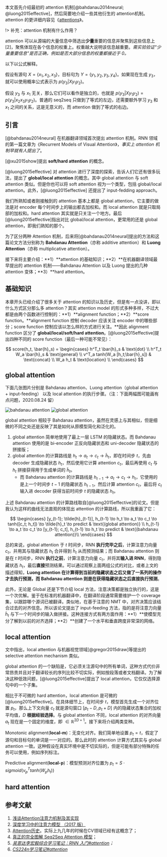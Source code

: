 本文首先介绍最初的 attention 机制[@bahdanau2014neural; @luong2015effective]，然后简要地介绍一些其他衍生的 attention机制。attention 的更详细内容见《[attentions](/)》。

!> 补充：attention 机制有什么作用？

attention 可以从源端的大量信息中筛选出**少量**重要的信息并聚焦到这些信息上[2]，聚焦体现在各个信息的权重上。权重越大说明该信息越重要。*需实验验证“少量重要信息”是否正确，例如是否大部分信息的权重都接近于 0。*

以下以公式解释。

假设有源句 $X=\{x_1, x_2, x_3\}$，目标句为 $Y=\{y_1, y_2, y_3, y_4\}$。如果现在生成 $y_3$，就可以使用概率公式表示为 $p(y_3 | X y_1 y_2)$。

假设 $y_3$ 与 $x_1$ 无关，那么它们可以看作是独立的，也就是 $p(y_3 | X y_1 y_2) = p(y_3 |x_2 x_3 y_1 y_2)$。普通的 seq2seq 只做到了等式的左边，还需要额外学习 $y_3$ 和 $x_1$ 之间的关系，这是无意义的，而 attention 做到了等式的右边。

## 引言
[@bahdanau2014neural] 在机器翻译领域首次提出 attention 机制。RNN 领域的第一篇文章为《Recurrent Models of Visual Attention》，*事实上 attention 机制早就有人提出了*。

[@xu2015show]提出 **soft/hard attention** 的概念。

[@luong2015effective] 对 attention 进行了深度的探索，告诉人们它还有很多玩法，提出了 **global/local attention** 的概念。其中 global attention 与 soft attention 类似。但是你也可以将 soft attention 视为一个类型，包括 global/local attention。此外，[@luong2015effective] 还提出了 input-fedding approach。

我们所熟知或者刚接触到的 attention 基本上都是 global attention，它主要的做法是对 encoder 每个时间步上的输出都去加权和。而 local attention 就是只取局部的加权和。hard attention 其实就是只关注一个地方。最后[@luong2015effective]指出对比 global/local attention，更常用的还是 global attention，即我们熟知的那个。

为了区分两种 Attention 机制，后来将[@bahdanau2014neural]提出的方法和这篇论文方法分别称为 **Bahdanau Attention**（亦称 additive attention）和 **Luong Attention**（亦称 multiplicative attention）。

接下来将主要介绍：**1）**attention 的基础知识；**2）**在机器翻译领域最早提出的 attention 机制——Bahdanau Attention 以及 Luong 提出的几种 attention 变体；**3）**hard attention。

## 基础知识
本章开头已经介绍了很多关于 attention 的知识以及历史，但是有一点没讲，即以什么方式区分那么多 attention？其实 attention model 的形式多种多样，不过大都是由两个函数进行控制的：**1）**alignment function；**2）**score function。**alignment function 控制 decoder 应该关注 encoder 中的哪些部分；score function 控制应该以怎么样的方式进行关注。**因此 alignment function 区分了 **global/local/soft/hard attention**。[@luong2015effective]提出四种不同的 score function（最后一种可能不常见）：

$$
score(h_t, \bar{h}_s) = 
\begin{cases}
h^T_t \bar{h}_s & \text{dot} \\ 
h^T_t W_a \bar{h}_s & \text{general} \\ 
v^T_a tanh(W_a [h_t;\bar{h}_s]) & \text{concat} \\
W_a h_t & \text{location} \\
\end{cases}
$$

## global attention
下面几张图片分别是 Bahdanau attention、Luong attention（global attention + input-feeding） 以及 local attention 的执行步骤。（注：下面两幅图可能画有点问题，2020.08.24 留）

![bahdanau attention](https://blog-content-1256924128.cos.ap-shanghai.myqcloud.com/zcy/深度学习算法（三）：RNN%20各种机制/bahdanau-attention.gif 'bahdanau attention :size=49%')
![global attention](https://blog-content-1256924128.cos.ap-shanghai.myqcloud.com/zcy/深度学习算法（三）：RNN%20各种机制/global-attention.gif 'global attention :size=50%')

global attention 相较于 Bahdanau attention，虽然在灵感上与其相似，但是细微的不同之处还是反映了其是如何从原模型简化和泛化的。

1. global attention 简单地使用了最上一层 LSTM 的隐藏状态。而 Bahdanau attention 使用的是 bi-encoder 正反向隐藏状态和 uni-decoder 隐藏状态的拼接版；
2. global attention 的计算路线是 $h_t \to a_t \to c_t \to \tilde{h}_t$，即在时间步 $t$，先由 decoder 生成隐藏状态 $h_t$，然后使用它计算 attention $c_t$，最后再使用 $c_t$ 与 $h_t$ 拼接获得用于生成单词的 $\tilde{h}_t$。
	- 而 Bahdanau attention 的计算路线是 $h_{t-1} \to a_t \to c_t \to h_t$，它使用的是上一个时间步 $t-1$ 的隐藏状态 $h_{t-1}$，然后计算 attention $c_t$，最后将 $c_t$ 输入进 decoder 获得当前时间步 $t$ 的隐藏状态 $h_t$。

上述 Bahdanau attention 的计算路线取自[@luong2015effective]的论文。但是我认为这样的曲线无法直观的体现出 attention 的计算路线，所以我重画了它：

$$
\begin{cases}
[y_{t-1}; \tilde{h}_{t-1}], h_{t-1} \to h_t \to a_t \to c_t \to tanh([c_t; h_t]) \to \tilde{h}_t \to predict & \text{(global attention)} \\
h_{t-1} \to a_t \to c_t \to [y_{t-1}; c_t], h_{t-1} \to h_t \to predict & \text{(bahdanau attention)}\\
\end{cases}
$$

总的来说，global attention 于 $t$ 时间步，RNN **执行完毕之后**，计算注意力向量 $c_t$，并用其与隐藏状态 $h_t$ 合并得到 $\tilde{h}_t$ 从而预测结果；而 Bahdanau attention 则是在 $t$ 时间步，RNN **执行之前**，计算注意力向量 $c_t$，并将其**输入进 RNN**，得到隐藏状态 $h_t$，最后**直接**预测结果。可以通过观察上面两组公式的对比，或者上文的描述得知，**Luong attention 在计算得到当前的隐藏状态之后又做了一系列的操作才去执行预测，而 Bahdanau attention 则是在获得隐藏状态之后直接执行预测**。

此外，无论是 Global 还是下节介绍 local 方法，注意决策都是独立执行的，这是一个次优解。鉴于在标准的机器翻译中，在翻译阶段通常需要维护一个 coverage 集，以跟踪哪个源词已被翻译。类似地，在基于注意的 NMT 中，对齐决策应该结合过去的对齐信息。所以该论文提出了 input-feeding 方法，指的是将注意力向量 $\tilde{h}_t$ 与下一个时间步的输入做拼接。这种连接方式有两方面作用：**1）**使模型充分了解到以前的对齐选择；**2）**创建了一个水平和垂直跨度非常深的网络。

## local attention
文中指出，local attention 与机器视觉领域[@gregor2015draw]等提出的 selective attention mechanism 类似。

global attention 的一个缺陷是，它必须关注源句中的所有单词，这种方式代价非常昂贵并且对于翻译较长的序列比较不切实际，例如按段落或者文档翻译。为了解决这种低效问题，[@luong2015effective]提出了 local attention，它仅仅选择源句中的一个子集。

相比于不可微的 hard attention，local attention 是可微的[@luong2015effective]。在具体细节上，在时间步 $t$，模型首先生成一个对齐位置 $p_t$，那么上下文向量 $c_t$ 就是源句窗口 $[p_t - D, p_t + D]$ 内的隐藏状态集合的加权平均值，$D$ **根据经验选择**。与 global attention 不同，local attention 的对齐向量 $a_t$ 现在是一个固定的维度，即 $\in \mathbb{R}^{2D + 1}$。接下来将介绍两类变种。

Monotonic alignment(**local-m**)：无变化对齐。我们简单地设置 $p_t = t$，假定了源句和目标句的单词是一一对应的。那么此时的 attention 计算方式其实与 global attention 一致。这种假设在真实环境中是不切实际的，但是可能有部分特殊的任务可以使用，例如序列标注。

Predictive alignment(**local-p**)：模型预测对齐位置为 $p_t = S \cdot sigmoid(v^T_p tanh(W_p h_t))$

## hard attention

## 参考文献
1. [浅谈Attention注意力机制及其实现](https://zhuanlan.zhihu.com/p/67909876)
2. [深度学习中的注意力模型 （2017 版）](https://zhuanlan.zhihu.com/p/37601161)
2. [Attention历史](https://www.cnblogs.com/robert-dlut/p/5952032.html)。实际上九几年的时候在CV领域已经有这概念了；
3. [真正的完全图解 Seq2Seq Attention 模型](https://mp.weixin.qq.com/s/0k71fKKv2SRLv9M6BjDo4w)；
30. *[吴恩达李宏毅综合学习笔记：RNN 入门#attention](https://yan624.github.io/posts/5e27260b.html#Attention)；*
31. *[CS224n学习笔记#attention](https://yan624.github.io/posts/d9a134a.html#attention)*

<textarea id="bibtex_input" style="display:none;">
@article{bahdanau2014neural,
  title={Neural machine translation by jointly learning to align and translate},
  author={Bahdanau, Dzmitry and Cho, Kyunghyun and Bengio, Yoshua},
  journal={arXiv preprint arXiv:1409.0473},
  year={2014}
}
@article{luong2015effective,
  title={Effective approaches to attention-based neural machine translation},
  author={Luong, Minh-Thang and Pham, Hieu and Manning, Christopher D},
  journal={arXiv preprint arXiv:1508.04025},
  year={2015}
}
@inproceedings{xu2015show,
  title={Show, attend and tell: Neural image caption generation with visual attention},
  author={Xu, Kelvin and Ba, Jimmy and Kiros, Ryan and Cho, Kyunghyun and Courville, Aaron and Salakhudinov, Ruslan and Zemel, Rich and Bengio, Yoshua},
  booktitle={International conference on machine learning},
  pages={2048--2057},
  year={2015}
}
@article{gregor2015draw,
  title={Draw: A recurrent neural network for image generation},
  author={Gregor, Karol and Danihelka, Ivo and Graves, Alex and Rezende, Danilo Jimenez and Wierstra, Daan},
  journal={arXiv preprint arXiv:1502.04623},
  year={2015}
}
</textarea>
